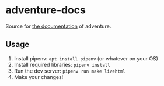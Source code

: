 # adventure-docs

Source for [the documentation](https://docs.advntr.dev/) of adventure.

## Usage

1. Install pipenv: `apt install pipenv` (or whatever on your OS)
1. Install required libraries: `pipenv install`
1. Run the dev server: `pipenv run make livehtml`
1. Make your changes!
